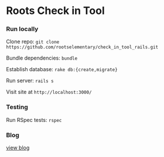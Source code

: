 # Roots Check in Tool

### Run locally

Clone repo: `git clone https://github.com/rootselementary/check_in_tool_rails.git`

Bundle dependencies: `bundle`

Establish database: `rake db:{create,migrate}`

Run server: `rails s`

Visit site at `http://localhost:3000/`

### Testing

Run RSpec tests: `rspec`

### Blog

[view blog](https://rootselementary.github.io/check_in_tool_rails/)
